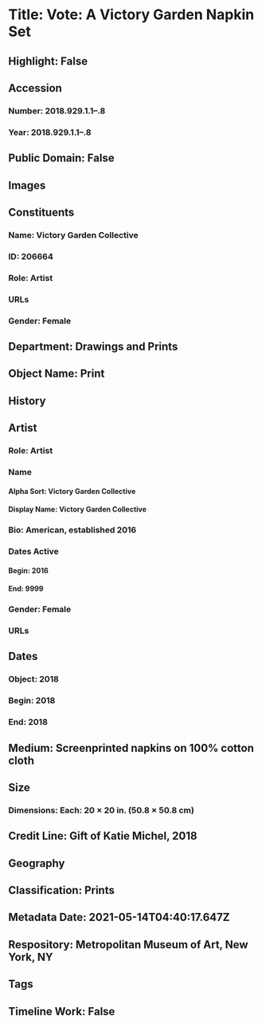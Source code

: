 # Title: Vote: A Victory Garden Napkin Set
## Highlight: False
## Accession
### Number: 2018.929.1.1–.8
### Year: 2018.929.1.1–.8
## Public Domain: False
## Images
## Constituents
### Name: Victory Garden Collective
### ID: 206664
### Role: Artist
### URLs
### Gender: Female
## Department: Drawings and Prints
## Object Name: Print
## History
## Artist
### Role: Artist
### Name
#### Alpha Sort: Victory Garden Collective
#### Display Name: Victory Garden Collective
### Bio: American, established 2016
### Dates Active
#### Begin: 2016
#### End: 9999
### Gender: Female
### URLs
## Dates
### Object: 2018
### Begin: 2018
### End: 2018
## Medium: Screenprinted napkins on 100% cotton cloth
## Size
### Dimensions: Each: 20 × 20 in. (50.8 × 50.8 cm)
## Credit Line: Gift of Katie Michel, 2018
## Geography
## Classification: Prints
## Metadata Date: 2021-05-14T04:40:17.647Z
## Respository: Metropolitan Museum of Art, New York, NY
## Tags
## Timeline Work: False
